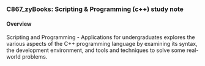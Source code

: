 ### C867_zyBooks: Scripting & Programming (c++) study note

#### Overview
Scripting and Programming - Applications for undergraduates explores the various aspects of the C++ programming language by examining its syntax, the development environment, and tools and techniques to solve some real-world problems.
